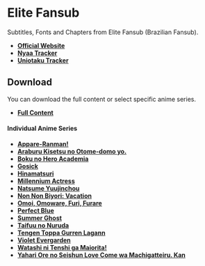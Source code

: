 # Elite Fansub

Subtitles, Fonts and Chapters from Elite Fansub (Brazilian Fansub).

- **[Official Website](https://elite.fansubs.com.br/)**
- **[Nyaa Tracker](https://nyaa.si/user/elitesub)**
- **[Uniotaku Tracker](https://tracker.uniotaku.com/teams-view.php?id=42)**

## Download

You can download the full content or select specific anime series.

- **[Full Content](https://github.com/EliteFansubBR/Fansub/archive/refs/heads/main.zip)**

#### Individual Anime Series

- **[Appare-Ranman!](https://minhaskamal.github.io/DownGit/#/home?url=https://github.com/EliteFansubBR/Fansub/tree/main/Animes/Appare-Ranman!)**
- **[Araburu Kisetsu no Otome-domo yo.](https://minhaskamal.github.io/DownGit/#/home?url=https://github.com/EliteFansubBR/Fansub/tree/main/Animes/Araburu%20Kisetsu%20no%20Otome-domo%20yo.)**
- **[Boku no Hero Academia](https://minhaskamal.github.io/DownGit/#/home?url=https://github.com/EliteFansubBR/Fansub/tree/main/Animes/Boku%20no%20Hero%20Academia)**
- **[Gosick](https://minhaskamal.github.io/DownGit/#/home?url=https://github.com/EliteFansubBR/Fansub/tree/main/Animes/Gosick)**
- **[Hinamatsuri](https://minhaskamal.github.io/DownGit/#/home?url=https://github.com/EliteFansubBR/Fansub/tree/main/Animes/Hinamatsuri)**
- **[Millennium Actress](https://minhaskamal.github.io/DownGit/#/home?url=https://github.com/EliteFansubBR/Fansub/tree/main/Animes/Millennium%20Actress)**
- **[Natsume Yuujinchou](https://minhaskamal.github.io/DownGit/#/home?url=https://github.com/EliteFansubBR/Fansub/tree/main/Animes/Natsume%20Yuujinchou)**
- **[Non Non Biyori: Vacation](https://minhaskamal.github.io/DownGit/#/home?url=https://github.com/EliteFansubBR/Fansub/tree/main/Animes/Non%20Non%20Biyori%3A%20Vacation)**
- **[Omoi, Omoware, Furi, Furare](https://minhaskamal.github.io/DownGit/#/home?url=https://github.com/EliteFansubBR/Fansub/tree/main/Animes/Omoi%2C%20Omoware%2C%20Furi%2C%20Furare)**
- **[Perfect Blue](https://minhaskamal.github.io/DownGit/#/home?url=https://github.com/EliteFansubBR/Fansub/tree/main/Animes/Perfect%20Blue)**
- **[Summer Ghost](https://minhaskamal.github.io/DownGit/#/home?url=https://github.com/EliteFansubBR/Fansub/tree/main/Animes/Summer%20Ghost)**
- **[Taifuu no Nuruda](https://minhaskamal.github.io/DownGit/#/home?url=https://github.com/EliteFansubBR/Fansub/tree/main/Animes/Taifuu%20no%20Nuruda)**
- **[Tengen Toppa Gurren Lagann](https://minhaskamal.github.io/DownGit/#/home?url=https://github.com/EliteFansubBR/Fansub/tree/main/Animes/Tengen%20Toppa%20Gurren%20Lagann)**
- **[Violet Evergarden](https://minhaskamal.github.io/DownGit/#/home?url=https://github.com/EliteFansubBR/Fansub/tree/main/Animes/Violet%20Evergarden)**
- **[Watashi ni Tenshi ga Maiorita!](https://minhaskamal.github.io/DownGit/#/home?url=https://github.com/EliteFansubBR/Fansub/tree/main/Animes/Watashi%20ni%20Tenshi%20ga%20Maiorita!)**
- **[Yahari Ore no Seishun Love Come wa Machigatteiru. Kan](https://minhaskamal.github.io/DownGit/#/home?url=https://github.com/EliteFansubBR/Fansub/tree/main/Animes/Yahari%20Ore%20no%20Seishun%20Love%20Come%20wa%20Machigatteiru.%20Kan)**
